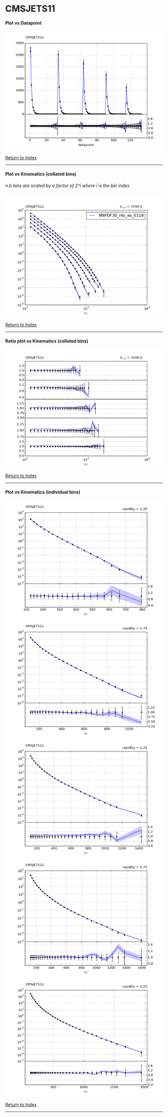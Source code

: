 CMSJETS11
=========
#### Plot vs Datapoint 
[![CMSJETS11 datapoints](CMSJETS11.png)](CMSJETS11.pdf) 

[Return to Index](../index.html)

------------- 
#### Plot vs Kinematics (collated bins) 
###### n.b bins are scaled by a factor of 2^i where i is the bin index  
[![CMSJETS11_0](CMSJETS11_0.png)](CMSJETS11_0.pdf)
      
[Return to Index](../index.html)

------------- 
#### Ratio plot vs Kinematics (collated bins) 
[![CMSJETS11_0](CMSJETS11_0_R.png)](CMSJETS11_0_R.pdf)
      
[Return to Index](../index.html)

------------- 
#### Plot vs Kinematics (individual bins) 
[![CMSJETS11_0_0](CMSJETS11_0_0.png)](CMSJETS11_0_0.pdf)
[![CMSJETS11_1_0](CMSJETS11_1_0.png)](CMSJETS11_1_0.pdf)
[![CMSJETS11_2_0](CMSJETS11_2_0.png)](CMSJETS11_2_0.pdf)
[![CMSJETS11_3_0](CMSJETS11_3_0.png)](CMSJETS11_3_0.pdf)
[![CMSJETS11_4_0](CMSJETS11_4_0.png)](CMSJETS11_4_0.pdf)
      
[Return to Index](../index.html)

------------- 

